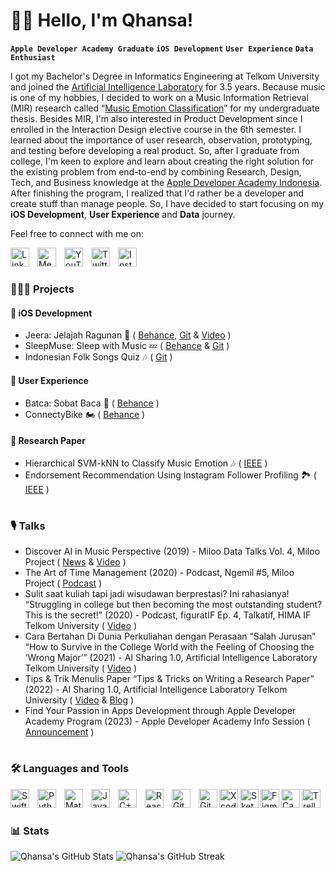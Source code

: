 # 👋🏼 Hello, I'm Qhansa!
**`Apple Developer Academy Graduate`** **`iOS Development`** **`User Experience`** **`Data Enthusiast`**

I got my Bachelor's Degree in Informatics Engineering at Telkom University and joined the [Artificial Intelligence Laboratory](https://ailabtelkom.github.io) for 3.5 years. Because music is one of my hobbies, I decided to work on a Music Information Retrieval (MIR) research called “[Music Emotion Classification](https://ieeexplore.ieee.org/abstract/document/9034651)” for my undergraduate thesis. Besides MIR, I'm also interested in Product Development since I enrolled in the Interaction Design elective course in the 6th semester. I learned about the importance of user research, observation, prototyping, and testing before developing a real product. So, after I graduate from college, I'm keen to explore and learn about creating the right solution for the existing problem from end-to-end by combining Research, Design, Tech, and Business knowledge at the [Apple Developer Academy Indonesia](https://developeracademy.apps.binus.ac.id). After finishing the program, I realized that I'd rather be a developer and create stuff than manage people. So, I have decided to start focusing on my **iOS Development**, **User Experience** and **Data** journey.

Feel free to connect with me on:

<a href="https://linkedin.com/in/qhansa">
<img align="left" alt="LinkedIn" width="30px" style="padding-right:10px;" src="https://cdn.jsdelivr.net/gh/devicons/devicon/icons/linkedin/linkedin-original.svg"/></a>

<a href="https://medium.com/@Qhansa">
<img align="left" alt="Medium" width="30px" style="padding-right:10px;" src="https://raw.githubusercontent.com/rahuldkjain/github-profile-readme-generator/master/src/images/icons/Social/medium.svg"/></a>

<a href="https://www.youtube.com/Qhansa?sub_confirmation=1">
<img align="left" alt="YouTube" width="30px" style="padding-right:10px;" src="https://raw.githubusercontent.com/rahuldkjain/github-profile-readme-generator/master/src/images/icons/Social/youtube.svg"/></a>

<a href="https://twitter.com/QhansaD">
<img align="left" alt="Twitter" width="30px" style="padding-right:10px;" src="https://raw.githubusercontent.com/rahuldkjain/github-profile-readme-generator/master/src/images/icons/Social/twitter.svg"/></a>

<a href="https://instagram.com/qhansa">
<img align="left" alt="Instagram" width="30px" style="padding-right:10px;" src="https://raw.githubusercontent.com/rahuldkjain/github-profile-readme-generator/master/src/images/icons/Social/instagram.svg"/></a>

</br>

#


### 👩🏻‍💻 Projects

#### 📱 iOS Development
- Jeera: Jelajah Ragunan 🐊 ( [Behance](https://www.behance.net/gallery/185652045/Jeera-(Jelajah-Ragunan)), [Git](https://github.com/wildanbudi/Jeera) & [Video](https://youtu.be/KEUgAxmjOUg) )
- SleepMuse: Sleep with Music 💤 ( [Behance](https://www.behance.net/gallery/187722371/SleepMuse-(Sleep-with-Music)) & [Git](https://github.com/williamchrisandy/SleepMuse) )
- Indonesian Folk Songs Quiz 🎶 ( [Git](https://github.com/Qhansa/IndonesianFolkSongsQuiz) )

#### 🎨 User Experience
- Batca: Sobat Baca 📒 ( [Behance](https://www.behance.net/gallery/174618997/Batca-%28Sobat-Baca%29) )
- ConnectyBike 🏍️ ( [Behance](https://www.behance.net/gallery/93595525/ConnectyBike-(Interaction-Design-Final-Project)) )

#### 🥼 Research Paper
- Hierarchical SVM-kNN to Classify Music Emotion 🎶 ( [IEEE](https://ieeexplore.ieee.org/document/9034651) )
- Endorsement Recommendation Using Instagram Follower Profiling 🏞 ( [IEEE](https://ieeexplore.ieee.org/document/8528724) )

#

### 🎙️ Talks
- Discover AI in Music Perspective (2019) - Miloo Data Talks Vol. 4, Miloo Project ( [News](https://kumparan.com/milo-project/data-talks-vol-4-music-ai-warp-into-product-1tCbE0FBXZz) & [Video](https://youtu.be/Z3-u9RNW5rU) )
- The Art of Time Management (2020) - Podcast, Ngemil #5, Miloo Project ( [Podcast](https://podcasters.spotify.com/pod/show/miloo-project/episodes/Ngemil-5---The-Art-of-Time-Management-egpa5v) )
- Sulit saat kuliah tapi jadi wisudawan berprestasi? Ini rahasianya! “Struggling in college but then becoming the most outstanding student? This is the secret!” (2020) - Podcast, figuratIF Ep. 4, Talkatif, HIMA IF Telkom University ( [Video](https://youtu.be/070bMbOMAZY) )
- Cara Bertahan Di Dunia Perkuliahan dengan Perasaan “Salah Jurusan” “How to Survive in the College World with the Feeling of Choosing the ‘Wrong Major’” (2021) - AI Sharing 1.0, Artificial Intelligence Laboratory Telkom University ( [Video](https://youtu.be/sRRnwGZi2ng) )
- Tips & Trik Menulis Paper “Tips & Tricks on Writing a Research Paper” (2022) - AI Sharing 1.0, Artificial Intelligence Laboratory Telkom University ( [Video](https://youtu.be/ovL4gnWsIKA) & [Blog](https://medium.com/point-of-you/tips-trik-menulis-paper-ai-sharing-1-0-2022-dfd972bf0d9b) )
- Find Your Passion in Apps Development through Apple Developer Academy Program (2023) - Apple Developer Academy Info Session ( [Announcement](https://bse.telkomuniversity.ac.id/join-the-apple-developer-academy-program-info-session/) )

#

### 🛠️ Languages and Tools

<img align="left" alt="Swift" width="30px" style="padding-right:10px;" src="https://cdn.jsdelivr.net/gh/devicons/devicon/icons/swift/swift-original.svg"/>
<img align="left" alt="Python" width="30px" style="padding-right:10px;" src="https://cdn.jsdelivr.net/gh/devicons/devicon/icons/python/python-original.svg"/>
<img align="left" alt="Matlab" width="30px" style="padding-right:10px;" src="https://cdn.jsdelivr.net/gh/devicons/devicon/icons/matlab/matlab-original.svg"/>
<img align="left" alt="Java" width="30px" style="padding-right:10px;" src="https://cdn.jsdelivr.net/gh/devicons/devicon/icons/java/java-original.svg"/>
<img align="left" alt="C++" width="30px" style="padding-right:10px;" src="https://cdn.jsdelivr.net/gh/devicons/devicon/icons/cplusplus/cplusplus-original.svg"/>
<img align="left" alt="React Native" width="30px" style="padding-right:10px;" src="https://cdn.jsdelivr.net/gh/devicons/devicon/icons/react/react-original.svg"/>
<img align="left" alt="Git" width="30px" style="padding-right:10px;" src="https://cdn.jsdelivr.net/gh/devicons/devicon/icons/git/git-original.svg"/>
<img align="left" alt="GitHub" width="30px" style="padding-right:10 px;" src="https://cdn.jsdelivr.net/gh/devicons/devicon/icons/github/github-original.svg"/>
<img align="left" alt="Xcode" width="30px" style="padding-right:10 px;" src="https://cdn.jsdelivr.net/gh/devicons/devicon/icons/xcode/xcode-original.svg"/>
<img align="left" alt="Sketch" width="30px" style="padding-right:10 px;" src="https://cdn.jsdelivr.net/gh/devicons/devicon/icons/sketch/sketch-original.svg"/>
<img align="left" alt="Figma" width="30px" style="padding-right:10 px;" src="https://cdn.jsdelivr.net/gh/devicons/devicon/icons/figma/figma-original.svg"/>
<img align="left" alt="Canva" width="30px" style="padding-right:10 px;" src="https://cdn.jsdelivr.net/gh/devicons/devicon/icons/canva/canva-original.svg"/>
<img align="left" alt="Trello" width="30px" style="padding-right:10 px;" src="https://cdn.jsdelivr.net/gh/devicons/devicon/icons/trello/trello-plain.svg"/>
<br />

#


### 📊 Stats

![Qhansa's GitHub Stats](https://github-readme-stats-eight-theta.vercel.app/api?username=qhansa&show_icons=true&theme=dark&include_all_commits=true&count_private=true)
![Qhansa's GitHub Streak](https://streak-stats.demolab.com?user=qhansa&theme=dark)


<!---
Qhansa/Qhansa is a ✨ special ✨ repository because its `README.md` (this file) appears on your GitHub profile.
You can click the Preview link to take a look at your changes.
--->
